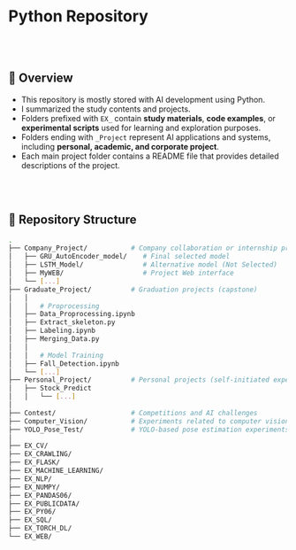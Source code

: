 # Python Repository 


<br><br>
## 📖 Overview
- This repository is mostly stored with AI development using Python.
- I summarized the study contents and projects.
- Folders prefixed with `EX_` contain **study materials**, **code examples**, or **experimental scripts** used for learning and exploration purposes.
- Folders ending with `_Project` represent AI applications and systems, including **personal, academic, and corporate project**.
- Each main project folder contains a README file that provides detailed descriptions of the project.

<br><br>
## 📁 Repository Structure

```bash
.
├── Company_Project/           # Company collaboration or internship projects
│   ├── GRU_AutoEncoder_model/    # Final selected model
│   ├── LSTM_Model/               # Alternative model (Not Selected)
│   ├── MyWEB/                    # Project Web interface          
│   └── [...]
├── Graduate_Project/          # Graduation projects (capstone)
│   │
│   │   # Proprocessing
│   ├── Data_Proprocessing.ipynb
│   ├── Extract_skeleton.py
│   ├── Labeling.ipynb
│   ├── Merging_Data.py
│   │
│   │   # Model Training
│   ├── Fall_Detection.ipynb
│   └── [...] 
├── Personal_Project/          # Personal projects (self-initiated experiments)
│   ├── Stock_Predict
│   │   └── [...]
│
├── Contest/                   # Competitions and AI challenges
├── Computer_Vision/           # Experiments related to computer vision
├── YOLO_Pose_Test/            # YOLO-based pose estimation experiments
│
├── EX_CV/                     
├── EX_CRAWLING/               
├── EX_FLASK/                  
├── EX_MACHINE_LEARNING/       
├── EX_NLP/                    
├── EX_NUMPY/                  
├── EX_PANDAS06/               
├── EX_PUBLICDATA/             
├── EX_PY06/                   
├── EX_SQL/                    
├── EX_TORCH_DL/               
└── EX_WEB/                    

